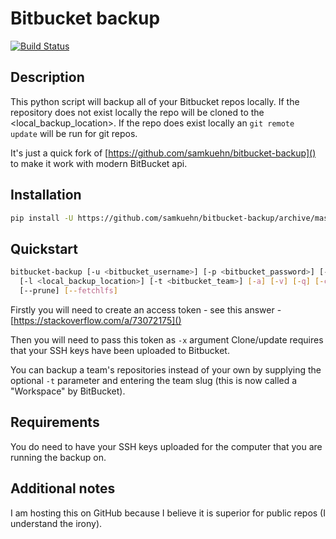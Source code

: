 # Bitbucket backup

[![Build Status](https://travis-ci.org/samkuehn/bitbucket-backup.svg?branch=master)](https://travis-ci.org/samkuehn/bitbucket-backup)

## Description

This python script will backup all of your Bitbucket repos locally.
If the repository does not exist locally the repo will be cloned to the <local_backup_location>.
If the repo does exist locally an `git remote update` will be run for git repos.

It's just a quick fork of [https://github.com/samkuehn/bitbucket-backup]() to make it work with modern BitBucket api.

## Installation

```bash
pip install -U https://github.com/samkuehn/bitbucket-backup/archive/master.zip
```

## Quickstart

```bash
bitbucket-backup [-u <bitbucket_username>] [-p <bitbucket_password>] [-x <auth_token>]
  [-l <local_backup_location>] [-t <bitbucket_team>] [-a] [-v] [-q] [-c] [--http] [--skip-password] [--mirror]
  [--prune] [--fetchlfs]
```



Firstly you will need to create an access token - see this answer - [https://stackoverflow.com/a/73072175]()

Then you will need to pass this token as `-x` argument
Clone/update requires that your SSH keys have been uploaded to Bitbucket.

You can backup a team's repositories instead of your own by supplying the optional `-t` parameter
and entering the team slug (this is now called a "Workspace" by BitBucket).

## Requirements

You do need to have your SSH keys uploaded for the computer that you are running the backup on.

## Additional notes

I am hosting this on GitHub because I believe it is superior for public repos (I understand the irony).
